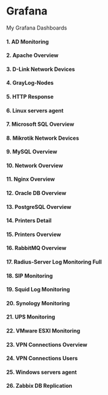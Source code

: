 # Grafana
My Grafana Dashboards  
#### 1. AD Monitoring
#### 2. Apache Overview  
#### 3. D-Link Network Devices  
#### 4. GrayLog-Nodes  
#### 5. HTTP Response  
#### 6. Linux servers agent  
#### 7. Microsoft SQL Overview  
#### 8. Mikrotik Network Devices
#### 9. MySQL Overview  
#### 10. Network Overview  
#### 11. Nginx Overview  
#### 12. Oracle DB Overview
#### 13. PostgreSQL Overview  
#### 14. Printers Detail  
#### 15. Printers Overview  
#### 16. RabbitMQ Overview  
#### 17. Radius-Server Log Monitoring Full    
#### 18. SIP Monitoring  
#### 19. Squid Log Monitoring  
#### 20. Synology Monitoring  
#### 21. UPS Monitoring  
#### 22. VMware ESXI Monitoring  
#### 23. VPN Connections Overview    
#### 24. VPN Connections Users  
#### 25. Windows servers agent  
#### 26. Zabbix DB Replication
